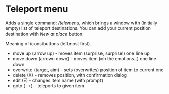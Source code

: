 Teleport menu
=============

Adds a single command: */telemenu*, which brings a window with (initially empty) list of teleport destinations.
You can add your current position destination with *New at place* button.

Meaning of icons/buttons (leftmost first).

* move up (arrow up) - moves item (surprise, surprise!) one line up
* move down (arrown down) - moves item (oh the emotions..) one line down
* overwrite (target, aim) - sets (overwrites) position of item to current one
* delete (X) - removes position, with confirmation dialog
* edit (E) - changes item name (with prompt)
* goto (-->) - teleports to given item

